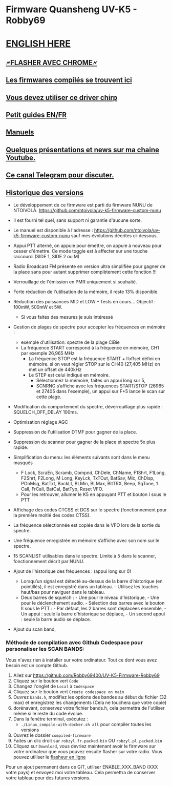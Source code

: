 # Firmware Quansheng UV-K5 - Robby69 
<h1><a href="https://github-com.translate.goog/Robby69400/UV-K5-Firmware-Robby69/blob/master/README.md?_x_tr_sl=fr&_x_tr_tl=en&_x_tr_hl=fr&_x_tr_pto=wapp" rel="nofollow">ENGLISH HERE</a></h1>
<h2><a href="https://egzumer.github.io/uvtools/" rel="nofollow"> 🗲FLASHER AVEC CHROME🗲 </a></h2>
<h2><a href="https://github.com/Robby69400/UV-K5-Firmware-Robby69/tree/master/compiled-firmware" rel="nofollow"> Les firmwares compilés se trouvent ici</a></h2>
<h2><a href="https://github.com/Robby69400/UV-K5-Firmware-Robby69/blob/master/Chirp/uvk5_Robby69.py" rel="nofollow"> Vous devez utiliser ce driver chirp</a></h2>
<h2><a href="https://github.com/Robby69400/UV-K5-Firmware-Robby69/releases/tag/Guides" rel="nofollow"> Petit guides EN/FR</a></h2>
<h2><a href="https://github.com/Robby69400/UV-K5-Firmware-Robby69/tree/master/Manuals" rel="nofollow"> Manuels</a></h2>
<h2><a href="https://www.youtube.com/@robby_69400" rel="nofollow"> Quelques présentations et news sur ma chaine Youtube.</a></h2>
<h2><a href="https://t.me/k5robby69"> Ce canal Telegram pour discuter.</a></h2>
<h2><a href="https://github.com/Robby69400/UV-K5-Firmware-Robby69/commits/master/"> Historique des versions</a></h2>

- Le développement de ce firmware est parti du firmware NUNU de NTOIVOLA. https://github.com/ntoivola/uv-k5-firmware-custom-nunu
- Il est fourni tel quel, sans support ni garantie d'aucune sorte.
- Le manuel est disponible à l'adresse : https://github.com/ntoivola/uv-k5-firmware-custom-nunu sauf mes évolutions décrites ci-dessous.
- Appui PTT alterné, on appuie pour émettre, on appuie à nouveau pour cesser d'émettre. Ce mode toggle est à affecter sur une touche raccourci (SIDE 1, SIDE 2 ou M)
- Radio Broadcast FM présente en version ultra simplifiée pour gagner de la place sans pour autant supprimer complètement cette fonction !!!
- Verrouillage de l'émission en PMR uniquement si souhaité.
- Forte réduction de l'utilisation de la mémoire, il reste 13% disponible.
-  Réduction des puissances MID et LOW – Tests en cours… Objectif : 100mW, 500mW et 5W.
	- Si vous faites des mesures je suis intéressé
- Gestion de plages de spectre pour accepter les fréquences en mémoire :
	- exemple d'utilisation: spectre de la plage CiBie
 	- La fréquence START correspond à la fréquence en mémoire, CH1 par exemple 26,965 MHz
        - La fréquence STOP est la fréquence START + l’offset défini en mémoire. si on veut régler STOP sur le CH40 (27,405 MHz) on met un offset de 440kHz
        - Le STEP est celui indiqué en mémoire.
        	- Sélectionnez la mémoire, faites un appui long sur 5,
        	- SCNRNG s’affiche avec les fréquences START/STOP (26965 et 27405 dans l'exemple), un appui sur F+5 lance le scan sur cette plage.
- Modification du comportement du spectre, déverrouillage plus rapide : SQUELCH_OFF_DELAY 100ms.
- Optimisation réglage AGC
- Suppression de l'utilisation DTMF pour gagner de la place.
- Suppression du scanner pour gagner de la place et spectre 5x plus rapide.
- Simplification du menu: les éléments suivants sont dans le menu masqués
	- F Lock, ScraEn, Scramb, Compnd, ChDele, ChName, F1Shrt, F1Long, F2Shrt, F2Long, M Long, KeyLck, TxTOut, BatSav, Mic, ChDisp, POnMsg, BatTxt, BackLt, BLMin, BLMax, BltTRX, Beep, SqTone, 1 Call, FrCali, BatCal, BatTyp, Reset VFO.
 	- Pour les retrouver, allumer le K5 en appuyant PTT et bouton I sous le PTT
- Affichage des codes CTCSS et DCS sur le spectre (fonctionnement pour la première moitié des codes CTSS).
- La fréquence sélectionnée est copiée dans le VFO lors de la sortie du spectre.
- Une fréquence enregistrée en mémoire s’affiche avec son nom sur le spectre.
- 15 SCANLIST utilisables dans le spectre. Limite à 5 dans le scanner, fonctionnement décrit par NUNU.
- Ajout de l’historique des fréquences : (appui long sur 0)
	- Lorsqu’un signal est détecté au-dessus de la barre d’historique (en pointillés), il est enregistré dans un tableau.
        	- Utilisez les touches haut/bas pour naviguer dans le tableau.
	- Deux barres de squelch :
        	- Une pour le niveau d’historique,
        	- Une pour le déclenchement audio.
        		- Sélection des barres avec le bouton II sous le PTT :
            		- Par défaut, les 2 barres sont déplacées ensemble,
               		- Un appui : seule la barre d’historique se déplace,
            		- Un second appui : seule la barre audio se déplace.

- Ajout du scan band, 
### Méthode de compilation avec Github Codespace pour personaliser les SCAN BANDS:

Vous n'avez rien à installer sur votre ordinateur. Tout ce dont vous avez besoin est un compte Github.

1. Allez sur https://github.com/Robby69400/UV-K5-Firmware-Robby69  
2. Cliquez sur le bouton vert `Code`  
3. Changez l'onglet de `Local` à `Codespace`  
4. Cliquez sur le bouton vert `Create codespace on main`  
5. Ouvrez `bands.h`, modifiez les options des bandes au début du fichier (32 max) et enregistrez les changements (Cela ne touchera que votre copie)
6. dorénavant, conservez votre fichier bands.h, cela permettra de l'utiliser même si le reste du code évolue.
7. Dans la fenêtre terminal, exécutez :  
   - `./Linux_compile-with-docker.sh all` pour compiler toutes les versions  
8. Ouvrez le dossier `compiled-firmware`  
9. Faites un clic droit sur `robzyl.fr.packed.bin` OU `robzyl.pl.packed.bin`  
10. Cliquez sur `Download`, vous devriez maintenant avoir le firmware sur votre ordinateur que vous pouvez ensuite flasher sur votre radio. Vous pouvez utiliser le [flasheur en ligne](https://egzumer.github.io/uvtools)

Pour un ajout permanent dans ce GIT, utiliser ENABLE_XXX_BAND (XXX votre pays) et envoyez moi votre tableau.
Cela permettra de conserver votre tableau pour des futures versions.

